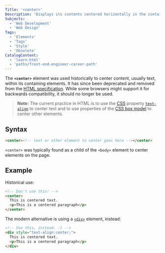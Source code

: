```yaml
---
Title: '<center>'
Description: 'Displays its contents centered horizontally in the containing element. This is now deprecated and CSS should be used instead.'
Subjects:
  - 'Web Development'
  - 'Web Design'
Tags:
  - 'Elements'
  - 'Tags'
  - 'Style'
  - 'Obsolete'
CatalogContent:
  - 'learn-html'
  - 'paths/front-end-engineer-career-path'
---
```


The **`<center>`** element was used historically to center content, usually text, within its containing elements. It has since been deprecated and removed from the [HTML specification](https://html.spec.whatwg.org/). While some browsers might support it for backwards compatibility, it should no longer be used.

> **Note:** The current practice in HTML is to use the [CSS](https://www.codecademy.com/resources/docs/css) property [`text-align`](https://www.codecademy.com/resources/docs/css/typography/text-align) to center text and to use properties of the [CSS box model](https://www.codecademy.com/resources/docs/css/box-model) to center other elements.

## Syntax

```html
<center><!-- text or other element to center goes here --></center>
```

`<center>` was typically found as a child of the `<body>` element to center elements on the page.

## Example

Historical use:

```html
<!-- Don't use this! -->
<center>
  This is centered text.
  <p>This is a centered paragraph</p>
</center>
```

The modern alternative is using a [`<div>`](https://www.codecademy.com/resources/docs/html/elements/div) element, instead:

```html
<!-- Use this, instead. :) -->
<div style="text-align:center;">
  This is centered text.
  <p>This is a centered paragraph</p>
</div>
```
